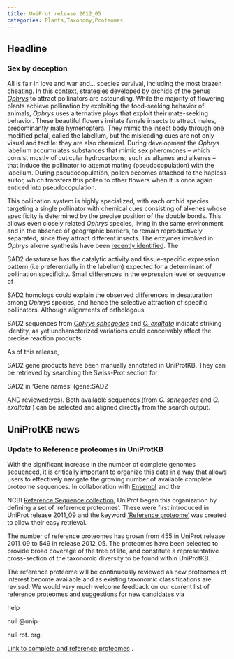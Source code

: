 ```yaml
---
title: UniProt release 2012_05
categories: Plants,Taxonomy,Proteomes
---
```


## Headline

### Sex by deception

All is fair in love and war and… species survival, including the most brazen cheating. In this context, strategies developed by orchids of the genus [*Ophrys*](http://www.uniprot.org/taxonomy/59329) to attract pollinators are astounding. While the majority of flowering plants achieve pollination by exploiting the food-seeking behavior of animals, *Ophrys* uses alternative ploys that exploit their mate-seeking behavior. These beautiful flowers imitate female insects to attract males, predominantly male hymenoptera. They mimic the insect body through one modified petal, called the labellum, but the misleading cues are not only visual and tactile: they are also chemical. During development the *Ophrys* labellum accumulates substances that mimic sex pheromones – which consist mostly of cuticular hydrocarbons, such as alkanes and alkenes – that induce the pollinator to attempt mating (pseudocopulation) with the labellum. During pseudocopulation, pollen becomes attached to the hapless suitor, which transfers this pollen to other flowers when it is once again enticed into pseudocopulation.

This pollination system is highly specialized, with each orchid species targeting a single pollinator with chemical cues consisting of alkenes whose specificity is determined by the precise position of the double bonds. This allows even closely related *Ophrys* species, living in the same environment and in the absence of geographic barriers, to remain reproductively separated, since they attract different insects. The enzymes involved in *Ophrys* alkene synthesis have been [recently identified](http://www.ncbi.nlm.nih.gov/pubmed/21436056). The

SAD2 desaturase has the catalytic activity and tissue-specific expression pattern (i.e preferentially in the labellum) expected for a determinant of pollination specificity. Small differences in the expression level or sequence of

SAD2 homologs could explain the observed differences in desaturation among *Ophrys* species, and hence the selective attraction of specific pollinators. Although alignments of orthologous

SAD2 sequences from [*Ophrys sphegodes*](http://www.uniprot.org/taxonomy/145953) and [*O. exaltata*](http://www.uniprot.org/taxonomy/884019) indicate striking identity, as yet uncharacterized variations could conceivably affect the precise reaction products.

As of this release,

SAD2 gene products have been manually annotated in UniProtKB. They can be retrieved by searching the Swiss-Prot section for

SAD2 in ‘Gene names’ (gene:SAD2

AND reviewed:yes). Both available sequences (from *O. sphegodes* and *O. exaltata* ) can be selected and aligned directly from the search output.

## UniProtKB news

### Update to Reference proteomes in UniProtKB

With the significant increase in the number of complete genomes sequenced, it is critically important to organize this data in a way that allows users to effectively navigate the growing number of available complete proteome sequences. In collaboration with [Ensembl](http://www.ensembl.org/index.html) and the

NCBI [Reference Sequence collection](http://www.ncbi.nlm.nih.gov/RefSeq/), UniProt began this organization by defining a set of ‘reference proteomes’. These were first introduced in UniProt release 2011\_09 and the keyword [‘Reference proteome’](http://www.uniprot.org/keywords/KW-1185) was created to allow their easy retrieval.

The number of reference proteomes has grown from 455 in UniProt release 2011\_09 to 549 in release 2012\_05. The proteomes have been selected to provide broad coverage of the tree of life, and constitute a representative cross-section of the taxonomic diversity to be found within UniProtKB.

The reference proteome will be continuously reviewed as new proteomes of interest become available and as existing taxonomic classifications are revised. We would very much welcome feedback on our current list of reference proteomes and suggestions for new candidates via

help

null @unip

null rot. org .

[Link to complete and reference proteomes](http://www.uniprot.org/taxonomy/complete-proteomes) .
